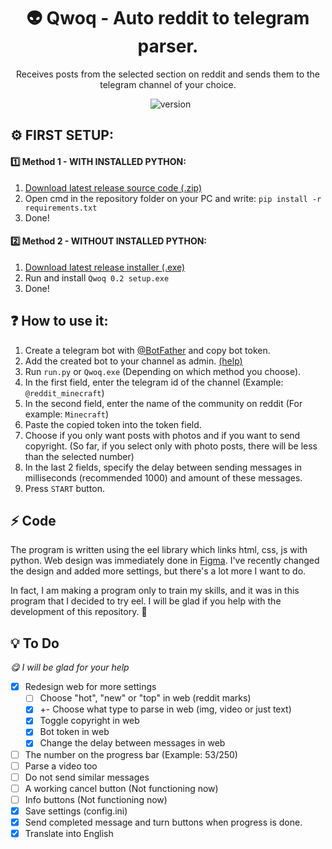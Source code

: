 <h1 align=center>👽 Qwoq - Auto reddit to telegram parser.</h1>
<p align=center>Receives posts from the selected section on reddit and sends them to the telegram channel of your choice.</p>
  
<div align=center>
  <img src="https://img.shields.io/github/downloads/zafross/qwoq/total" alt=""></img>
  <img src="https://img.shields.io/github/license/zafross/qwoq" alt=""></img>
  <img src="https://img.shields.io/github/commit-activity/m/zafross/qwoq" alt=""></img>
  <img src="https://img.shields.io/github/v/release/zafross/qwoq?display_name=tag&include_prereleases" alt="version"></img>
  <img src="https://img.shields.io/tokei/lines/github/zafross/Qwoq" alt="">
</div>

<div align=center>
  <img src="https://i.imgur.com/NGyslv9.gif" alt=""></img>
</div>

## ⚙️ FIRST SETUP:

#### 1️⃣ Method 1 - WITH INSTALLED PYTHON:
1. [Download latest release source code (.zip)](https://github.com/zafross/Qwoq/releases/tag/v0.2-beta)
2. Open cmd in the repository folder on your PC and write: `pip install -r requirements.txt`
3. Done!

#### 2️⃣ Method 2 - WITHOUT INSTALLED PYTHON:
1. [Download latest release installer (.exe)](https://github.com/zafross/Qwoq/releases/tag/v0.2-beta)
2. Run and install `Qwoq 0.2 setup.exe`
3. Done!

## ❓ How to use it:
1. Create a telegram bot with [@BotFather](https://t.me/BotFather) and copy bot token.
2. Add the created bot to your channel as admin. [(help)](https://stackoverflow.com/a/33497769/19632709)
3. Run `run.py` or `Qwoq.exe` (Depending on which method you choose).
4. In the first field, enter the telegram id of the channel (Example: `@reddit_minecraft`)
5. In the second field, enter the name of the community on reddit (For example: `Minecraft`)
6. Paste the copied token into the token field.
7. Choose if you only want posts with photos and if you want to send copyright. (So far, if you select only with photo posts, there will be less than the selected number)
8. In the last 2 fields, specify the delay between sending messages in milliseconds (recommended 1000) and amount of these messages.
9. Press `START` button.


## ⚡ Code
  The program is written using the eel library which links html, css, js with python. Web design was immediately done in [Figma](https://www.figma.com/file/7ZyhO41tvhen7h9H1s7JkC/Untitled). I've recently changed the design and added more settings, but there's a lot more I want to do.
  
  In fact, I am making a program only to train my skills, and it was in this program that I decided to try eel. I will be glad if you help with the development of this repository. 💜

## 💡 To Do
_😋 I will be glad for your help_
- [X] Redesign web for more settings
  - [ ] Choose "hot", "new" or "top" in web (reddit marks)
  - [X] +- Choose what type to parse in web (img, video or just text) 
  - [X] Toggle copyright in web
  - [X] Bot token in web
  - [X] Change the delay between messages in web
- [ ] The number on the progress bar (Example: 53/250)
- [ ] Parse a video too
- [ ] Do not send similar messages 
- [ ] A working cancel button (Not functioning now)
- [ ] Info buttons (Not functioning now)
- [X] Save settings (config.ini)
- [X] Send completed message and turn buttons when progress is done.
- [X] Translate into English
